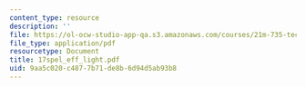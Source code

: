 ```yaml
---
content_type: resource
description: ''
file: https://ol-ocw-studio-app-qa.s3.amazonaws.com/courses/21m-735-technical-design-scenery-mechanisms-and-special-effects-spring-2004/9aa5c020c4877b71de8b6d94d5ab93b8_17spel_eff_light.pdf
file_type: application/pdf
resourcetype: Document
title: 17spel_eff_light.pdf
uid: 9aa5c020-c487-7b71-de8b-6d94d5ab93b8
---
```

